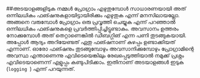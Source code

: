
##അടയാളങ്ങളിടുക
നമ്മൾ പ്രോഗ്രാം എഴുതുമ്പോൾ സാധാരണയായി അത് ഒന്നിലധികം ഫങ്ഷനുകളായിട്ടായിരിക്കും എഴുതുക എന്ന് മനസിലായല്ലോ. അങ്ങനെ വരുമ്പോൾ പ്രോഗ്രാം ഒരു പ്രവൃത്തി ചെയ്യുക എന്ന് പറഞ്ഞാൽ ഒന്നിലധികം ഫങ്ഷനുകളെ പ്രവർത്തിപ്പിച്ചിട്ടുണ്ടാകും. അവസാനം ഉത്തരം നോക്കുമ്പോൾ അത് തെറ്റാണെങ്കിൽ ഡീബഗ്ഗിങ്      എന്ന പണി തുടങ്ങുകയായി. അപ്പോൾ ആദ്യം അറിയേണ്ടത് ഏതു ഫങ്ഷനാണ് കുഴപ്പം ഉണ്ടാക്കിയത് എന്നാണ്.  ഓരോ ഫങ്ഷനും തുടങ്ങുമ്പോഴും അവസാനിക്കുമ്പോഴും പ്രോഗ്രാമിന്റെ അവസ്ഥ എന്താണെന്നു എവിടെയെങ്കിലും രേഖപ്പെടുത്തിയാൽ നമുക്ക് പ്രശ്നം എവിടെയാണെന്ന് എളുപ്പം കണ്ടുപിടിക്കാം. ഇതിനാണ് അടയാളങ്ങൾ ഇടുക (`logging `) എന്ന് പറയുന്നത്.

